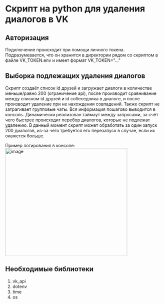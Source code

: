 # Скрипт на python для удаления диалогов в VK
## Авторизация
Подключение происходит при помощи личного токена. Подразумевается, что он хранится в директории рядом со скриптом в файле VK_TOKEN.env и имеет формат VK_TOKEN="..."
## Выборка подлежащих удаления диалогов
Скрипт создаёт список id друзей и загружает диалоги в количестве меньше/равно 200 (ограничение api), после производит сравнивание между списком id друзей и id собеседника в диалоге, и после производит удаление при не нахождении совпадений. Также скрипт не затрагивает групповые чаты. Вся информация пошагово выводится в консоль. Динамически реализован таймаут между запросами, за счёт чего быстрее происходит перебор диалогов, которые не подлежат удалению. В данный момент скрипт может обработать за один запуск 200 диалогов, из-за чего требуется его перезапуск в случае, если их окажется больше.

Пример логирования в консоле:
<img width="390" height="346" alt="image" src="https://github.com/user-attachments/assets/33711360-7348-47d1-9a0a-060844f6644d" />

## Необходимые библиотеки
1. vk_api
2. dotenv
3. time
4. os

